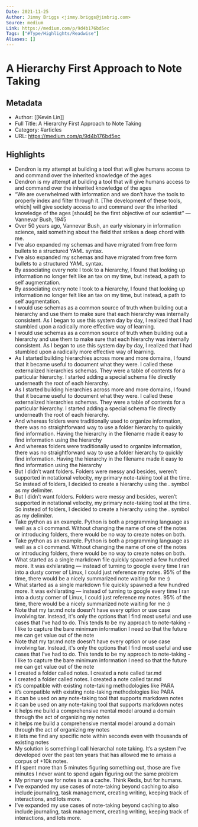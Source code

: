 ```yaml
---
Date: 2021-11-25
Author: Jimmy Briggs <jimmy.briggs@jimbrig.com>
Source: medium
Link: https://medium.com/p/9d4b176bd5ec
Tags: ["#Type/Highlights/Readwise"]
Aliases: []
---
```

# A Hierarchy First Approach to Note Taking

## Metadata
- Author: [[Kevin Lin]]
- Full Title: A Hierarchy First Approach to Note Taking
- Category: #articles
- URL: https://medium.com/p/9d4b176bd5ec

## Highlights
- Dendron is my attempt at building a tool that will give humans access to and command over the inherited knowledge of the ages
- Dendron is my attempt at building a tool that will give humans access to and command over the inherited knowledge of the ages
- “We are overwhelmed with information and we don’t have the tools to properly index and filter through it. [The development of these tools, which] will give society access to and command over the inherited knowledge of the ages [should] be the first objective of our scientist” — Vannevar Bush, 1945
- Over 50 years ago, Vannevar Bush, an early visionary in information science, said something about the field that strikes a deep chord with me.
- I’ve also expanded my schemas and have migrated from free form bullets to a structured YAML syntax.
- I’ve also expanded my schemas and have migrated from free form bullets to a structured YAML syntax.
- By associating every note I took to a hierarchy, I found that looking up information no longer felt like an tax on my time, but instead, a path to self augmentation.
- By associating every note I took to a hierarchy, I found that looking up information no longer felt like an tax on my time, but instead, a path to self augmentation.
- I would use schemas as a common source of truth when building out a hierarchy and use them to make sure that each hierarchy was internally consistent. As I began to use this system day by day, I realized that I had stumbled upon a radically more effective way of learning.
- I would use schemas as a common source of truth when building out a hierarchy and use them to make sure that each hierarchy was internally consistent. As I began to use this system day by day, I realized that I had stumbled upon a radically more effective way of learning.
- As I started building hierarchies across more and more domains, I found that it became useful to document what they were. I called these externalized hierarchies schemas. They were a table of contents for a particular hierarchy. I started adding a special schema file directly underneath the root of each hierarchy.
- As I started building hierarchies across more and more domains, I found that it became useful to document what they were. I called these externalized hierarchies schemas. They were a table of contents for a particular hierarchy. I started adding a special schema file directly underneath the root of each hierarchy.
- And whereas folders were traditionally used to organize information, there was no straightforward way to use a folder hierarchy to quickly find information. Having the hierarchy in the filename made it easy to find information using the hierarchy
- And whereas folders were traditionally used to organize information, there was no straightforward way to use a folder hierarchy to quickly find information. Having the hierarchy in the filename made it easy to find information using the hierarchy
- But I didn’t want folders. Folders were messy and besides, weren’t supported in notational velocity, my primary note-taking tool at the time. So instead of folders, I decided to create a hierarchy using the . symbol as my delimiter.
- But I didn’t want folders. Folders were messy and besides, weren’t supported in notational velocity, my primary note-taking tool at the time. So instead of folders, I decided to create a hierarchy using the . symbol as my delimiter.
- Take python as an example. Python is both a programming language as well as a cli command. Without changing the name of one of the notes or introducing folders, there would be no way to create notes on both.
- Take python as an example. Python is both a programming language as well as a cli command. Without changing the name of one of the notes or introducing folders, there would be no way to create notes on both.
- What started as a single markdown file quickly spawned a few hundred more. It was exhilarating — instead of turning to google every time I ran into a dusty corner of Linux, I could just reference my notes. 95% of the time, there would be a nicely summarized note waiting for me :)
- What started as a single markdown file quickly spawned a few hundred more. It was exhilarating — instead of turning to google every time I ran into a dusty corner of Linux, I could just reference my notes. 95% of the time, there would be a nicely summarized note waiting for me :)
- Note that my tar.md note doesn't have every option or use case involving tar. Instead, it's only the options that I find most useful and use cases that I've had to do. This tends to be my approach to note-taking - I like to capture the bare minimum information I need so that the future me can get value out of the note
- Note that my tar.md note doesn't have every option or use case involving tar. Instead, it's only the options that I find most useful and use cases that I've had to do. This tends to be my approach to note-taking - I like to capture the bare minimum information I need so that the future me can get value out of the note
- I created a folder called notes. I created a note called tar.md
- I created a folder called notes. I created a note called tar.md
- it’s compatible with existing note-taking methodologies like PARA
- it’s compatible with existing note-taking methodologies like PARA
- it can be used on any note-taking tool that supports markdown notes
- it can be used on any note-taking tool that supports markdown notes
- it helps me build a comprehensive mental model around a domain through the act of organizing my notes
- it helps me build a comprehensive mental model around a domain through the act of organizing my notes
- it lets me find any specific note within seconds even with thousands of existing notes
- My solution is something I call hierarchal note taking. It’s a system I’ve developed over the past ten years that has allowed me to amass a corpus of +10k notes.
- If I spent more than 5 minutes figuring something out, those are five minutes I never want to spend again figuring out the same problem
- My primary use for notes is as a cache. Think Redis, but for humans.
- I’ve expanded my use cases of note-taking beyond caching to also include journaling, task management, creating writing, keeping track of interactions, and lots more.
- I’ve expanded my use cases of note-taking beyond caching to also include journaling, task management, creating writing, keeping track of interactions, and lots more.

